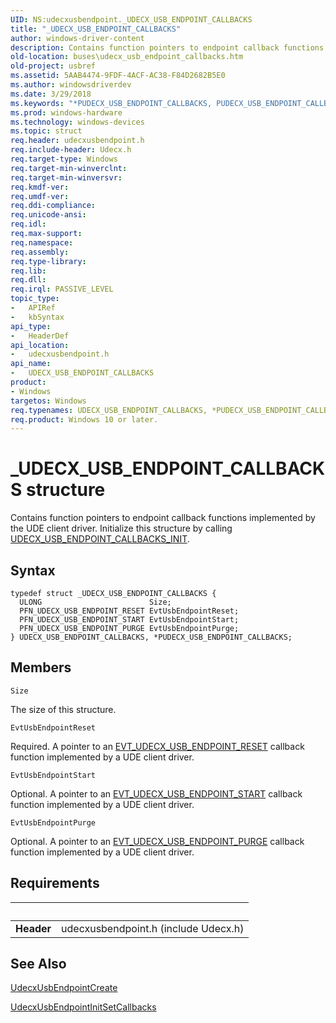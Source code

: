 ```yaml
---
UID: NS:udecxusbendpoint._UDECX_USB_ENDPOINT_CALLBACKS
title: "_UDECX_USB_ENDPOINT_CALLBACKS"
author: windows-driver-content
description: Contains function pointers to endpoint callback functions implemented by the UDE client driver. Initialize this structure by calling UDECX_USB_ENDPOINT_CALLBACKS_INIT.
old-location: buses\udecx_usb_endpoint_callbacks.htm
old-project: usbref
ms.assetid: 5AAB4474-9FDF-4ACF-AC38-F84D2682B5E0
ms.author: windowsdriverdev
ms.date: 3/29/2018
ms.keywords: "*PUDECX_USB_ENDPOINT_CALLBACKS, PUDECX_USB_ENDPOINT_CALLBACKS, PUDECX_USB_ENDPOINT_CALLBACKS structure pointer [Buses], UDECX_USB_ENDPOINT_CALLBACKS, UDECX_USB_ENDPOINT_CALLBACKS structure [Buses], _UDECX_USB_ENDPOINT_CALLBACKS, buses.udecx_usb_endpoint_callbacks, udecxusbendpoint/PUDECX_USB_ENDPOINT_CALLBACKS, udecxusbendpoint/UDECX_USB_ENDPOINT_CALLBACKS"
ms.prod: windows-hardware
ms.technology: windows-devices
ms.topic: struct
req.header: udecxusbendpoint.h
req.include-header: Udecx.h
req.target-type: Windows
req.target-min-winverclnt: 
req.target-min-winversvr: 
req.kmdf-ver: 
req.umdf-ver: 
req.ddi-compliance: 
req.unicode-ansi: 
req.idl: 
req.max-support: 
req.namespace: 
req.assembly: 
req.type-library: 
req.lib: 
req.dll: 
req.irql: PASSIVE_LEVEL
topic_type:
-	APIRef
-	kbSyntax
api_type:
-	HeaderDef
api_location:
-	udecxusbendpoint.h
api_name:
-	UDECX_USB_ENDPOINT_CALLBACKS
product:
- Windows
targetos: Windows
req.typenames: UDECX_USB_ENDPOINT_CALLBACKS, *PUDECX_USB_ENDPOINT_CALLBACKS
req.product: Windows 10 or later.
---
```


# _UDECX_USB_ENDPOINT_CALLBACKS structure
Contains function pointers to endpoint callback functions implemented by the UDE client driver. Initialize this structure by calling <a href="https://msdn.microsoft.com/library/windows/hardware/mt628006">UDECX_USB_ENDPOINT_CALLBACKS_INIT</a>.

## Syntax
```
typedef struct _UDECX_USB_ENDPOINT_CALLBACKS {
  ULONG                        Size;
  PFN_UDECX_USB_ENDPOINT_RESET EvtUsbEndpointReset;
  PFN_UDECX_USB_ENDPOINT_START EvtUsbEndpointStart;
  PFN_UDECX_USB_ENDPOINT_PURGE EvtUsbEndpointPurge;
} UDECX_USB_ENDPOINT_CALLBACKS, *PUDECX_USB_ENDPOINT_CALLBACKS;
```

## Members


`Size`

The size of this structure.

`EvtUsbEndpointReset`

Required. A pointer to an <a href="https://msdn.microsoft.com/library/windows/hardware/mt595917">EVT_UDECX_USB_ENDPOINT_RESET</a> callback function implemented by a UDE client driver.

`EvtUsbEndpointStart`

Optional. A pointer to an <a href="https://msdn.microsoft.com/library/windows/hardware/mt595918">EVT_UDECX_USB_ENDPOINT_START</a> callback function implemented by a UDE client driver.

`EvtUsbEndpointPurge`

Optional. A pointer to an <a href="https://msdn.microsoft.com/library/windows/hardware/mt595916">EVT_UDECX_USB_ENDPOINT_PURGE</a> callback function implemented by a UDE client driver.


## Requirements
| &nbsp; | &nbsp; |
| ---- |:---- |
| **Header** | udecxusbendpoint.h (include Udecx.h) |

## See Also

<a href="https://msdn.microsoft.com/library/windows/hardware/mt627983">UdecxUsbEndpointCreate</a>



<a href="https://msdn.microsoft.com/library/windows/hardware/mt627985">UdecxUsbEndpointInitSetCallbacks</a>